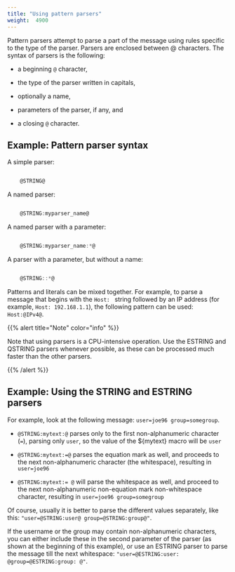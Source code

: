 ```yaml
---
title: "Using pattern parsers"
weight:  4900
---
```

<!-- DISCLAIMER: This file is based on the syslog-ng Open Source Edition documentation https://github.com/balabit/syslog-ng-ose-guides/commit/2f4a52ee61d1ea9ad27cb4f3168b95408fddfdf2 and is used under the terms of The syslog-ng Open Source Edition Documentation License. The file has been modified by Axoflow. -->

Pattern parsers attempt to parse a part of the message using rules specific to the type of the parser. Parsers are enclosed between @ characters. The syntax of parsers is the following:

  - a beginning `@` character,

  - the type of the parser written in capitals,

  - optionally a name,

  - parameters of the parser, if any, and

  - a closing `@` character.


## Example: Pattern parser syntax

A simple parser:

```c

    @STRING@

```

A named parser:

```c

    @STRING:myparser_name@

```

A named parser with a parameter:

```c

    @STRING:myparser_name:*@

```

A parser with a parameter, but without a name:

```c

    @STRING::*@

```


Patterns and literals can be mixed together. For example, to parse a message that begins with the `Host: ` string followed by an IP address (for example, `Host: 192.168.1.1`), the following pattern can be used: `Host:@IPv4@`.

{{% alert title="Note" color="info" %}}

Note that using parsers is a CPU-intensive operation. Use the ESTRING and QSTRING parsers whenever possible, as these can be processed much faster than the other parsers.

{{% /alert %}}


## Example: Using the STRING and ESTRING parsers

For example, look at the following message: `user=joe96 group=somegroup`.

  - `@STRING:mytext:@` parses only to the first non-alphanumeric character (`=`), parsing only `user`, so the value of the ${mytext} macro will be `user`

  - `@STRING:mytext:=@` parses the equation mark as well, and proceeds to the next non-alphanumeric character (the whitespace), resulting in `user=joe96`

  - `@STRING:mytext:= @` will parse the whitespace as well, and proceed to the next non-alphanumeric non-equation mark non-whitespace character, resulting in `user=joe96 group=somegroup`

Of course, usually it is better to parse the different values separately, like this: `"user=@STRING:user@ group=@STRING:group@"`.

If the username or the group may contain non-alphanumeric characters, you can either include these in the second parameter of the parser (as shown at the beginning of this example), or use an ESTRING parser to parse the message till the next whitespace: `"user=@ESTRING:user: @group=@ESTRING:group: @"`.

